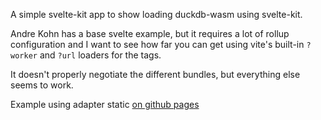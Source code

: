 A simple svelte-kit app to show loading duckdb-wasm using svelte-kit.

Andre Kohn has a base svelte example, but it requires a lot of rollup configuration
and I want to see how far you can get using vite's built-in `?worker` and `?url` loaders
for the tags.

It doesn't properly negotiate the different bundles, but everything else seems to work.

Example using adapter static [on github pages](https://bmschmidt.github.io/sveltekit-typescript-duckdb/)